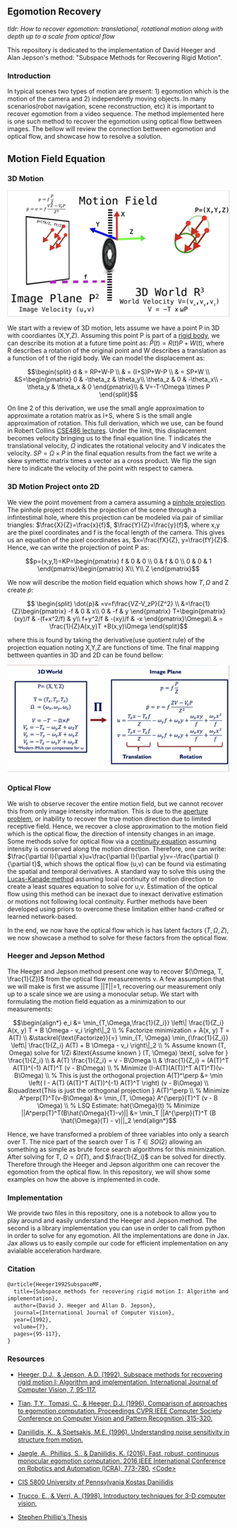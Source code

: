 ## Egomotion Recovery
*tldr: How to recover egomotion: translational, rotational motion along with depth up to a scale from optical flow*

This repository is dedicated to the implementation of David Heeger and Alan Jepson's method: "Subspace Methods for Recovering Rigid Motion".


### Introduction
In typical scenes two types of motion are present: 1) egomotion which is the motion of the camera and 2) independently moving objects. In many scenarios(robot navigation, scene reconstruction, etc) it is important to recover egomotion from a video sequence. The method implemented here is one such method to recover the egomotion using optical flow bettween images. The bellow will review the connection bettween egomotion and optical flow, and showcase how to resolve a solution. 

## Motion Field Equation

### 3D Motion

![MotionField](imgs/axis.png)

We start with a review of 3D motion, lets assume we have a point P in 3D with coordiantes (X,Y,Z). Assuming this point P is part of a [rigid body](http://www.springer.com/us/book/9780387008936#otherversion=9781441918468), we can describe its motion at a future time point as: $\hat{P}(t)=R(t)P+W(t)$, where R describes a rotation of the original point and W describes a translation as a function of t of the rigid body. We can model the displacement as:  

``` math
\begin{split}
  d & = RP+W-P \\
    & = (I+S)P+W-P \\
    & = SP+W  \\
    &S=\begin{pmatrix}
    0 & -\theta_z & \theta_y\\
    \theta_z & 0 & -\theta_x\\
    -\theta_y & \theta_x & 0
    \end{pmatrix}\\
    & V=-T-\Omega \times P
\end{split}
```
On line 2 of this derivation, we use the small angle approximation to approximate a rotation matrix as I+S, where S is the small angle approximation of rotation. This full derivation, which we use, can be found in Robert Collins [CSE486 lectures](https://www.cse.psu.edu/~rtc12/CSE486/lecture22_6pp.pdf). Under the limit, this displacement becomes velocity bringing us to the final equation line. T indicates the translational velocity, $\Omega$ indicates the rotational velocity and V indicates the velocity. $SP=\Omega \times P$ in the final equation results from the fact we write a skew symettic matrix times a vector as a cross product. We flip the sign here to indicate the velocity of the point with respect to camera. 


### 3D Motion Project onto 2D
We view the point movement from a camera assuming a [pinhole projection](https://www.youtube.com/watch?v=_EhY31MSbNM). The pinhole project models the projection of the scene through a infintestimal hole, where this projection can be modeled via  pair of similiar triangles: $\frac{X}{Z}=\frac{x}{f}$, $\frac{Y}{Z}=\frac{y}{f}$, where x,y are the pixel coordinates and f is the focal length of the camera. This gives us an equation of the pixel coordinates as, $x=\frac{fX}{Z}, y=\frac{fY}{Z}$. Hence, we can write the projection of point P as:
``` math
p=(x,y,1)=KP=\begin{pmatrix}
f & 0 & 0 \\
0 & f & 0 \\
0 & 0 & 1
\end{pmatrix}\begin{pmatrix}
X\\
Y\\
Z
\end{pmatrix}
```
We now will describe the motion field equation which shows how $T, \Omega$ and Z create $\dot{p}$:
``` math
  \begin{split}
  \dot{p}& =v=f\frac{VZ-V_zP}{Z^2} \\
  &=\frac{1}{Z}\begin{pmatrix}
   -f & 0 & x\\
  0 & -f & y 
  \end{pmatrix} T+\begin{pmatrix}
  (xy)/f & -(f+x^2/f) & y\\
  f+y^2/f & -(xy)/f & -x 
  \end{pmatrix}\Omega\\
  & = \frac{1}{Z}A(x,y)T +B(x,y)\Omega
\end{split}
```
where this is found by taking the derivative(use quotient rule) of the projection equation noting X,Y,Z are functions of time. The final mapping bettween quanties in 3D and 2D can be found bellow:


![3D2D](imgs/3d2d.png)

### Optical Flow
We wish to observe recover the entire motion field, but we cannot recover this from only image intensity information. This is due to the [aperture problem](https://en.wikipedia.org/wiki/Barberpole_illusion), or inability to recover the true motion direction due to limited receptive field. Hence, we recover a close approximation to the motion field which is the optical flow, the direction of intensity changes in an image. Some methods solve for optical flow via a [continuity equation](https://en.wikipedia.org/wiki/Continuity_equation) assuming intensity is conserved along the motion direction. Therefore, one can write: $\frac{\partial I}{\partial x}u+\frac{\partial I}{\partial y}v=-\frac{\partial I}{\partial t}$, which shows the optical flow (u,v) can be found via estimating the spatial and temporal derivatives. A standard way to solve this using the [Lucas-Kanade method](https://www.ri.cmu.edu/pub_files/pub3/lucas_bruce_d_1981_1/lucas_bruce_d_1981_1.pdf) assuming local continuity of motion direction to create a least squares equation to solve for u,v. Estimation of the optical flow using this method can be inexact due to inexact derivative estimation or motions not following local continuity. Further methods have been developed using priors to overcome these limitation either hand-crafted or learned network-based. 

In the end, we now have the optical flow which is has latent factors $(T, \Omega, Z)$, we now showcase a method to solve for these factors from the optical flow. 

### Heeger and Jepson Method
The Heeger and Jepson method present one way to recover $(\Omega, T, \frac{1}{Z})$ from the optical flow measurements v. A few assumption that we will make is first we assume ||T||=1, recovering our measurement only up to a scale since we are using a monocular setup. We start with formulating the motion field equation as a minimization to our measurements:  

``` math
\begin{align*}
e_i &= \min_{T,\Omega,\frac{1}{Z_i}} \left\| \frac{1}{Z_i} A(x, y) T + B \Omega - v_i \right\|_2 \\
% Factorize minimization + A(x, y) T = A(T) \\
&\stackrel{\text{Factorize}}{=} \min_{T, \Omega} \min_{\frac{1}{Z_i}}  \left\| \frac{1}{Z_i} A(T) + B \Omega - v_i \right\|_2 \\
% Assume known (T, Omega) solve for 1/Zi
&\text{Assume known } (T, \Omega) \text{, solve for } \frac{1}{Z_i} \\
& A(T) \frac{1}{Z_i} = v - B\Omega  \\
& \frac{1}{Z_i} = (A(T)^T A(T))^{-1} A(T)^T (v - B\Omega) \\
% Minimize (I-A(T)(A(T))^T A(T)^T)(v-B\Omega) \\
% This is just the orthogonal projection A(T)^\perp
&= \min \left( I - A(T) (A(T)^T A(T))^{-1} A(T)^T \right) (v - B\Omega) \\
&\quad\text{This is just the orthogonal projection } A(T)^\perp \\
% Minimize A^perp(T)^T(v-B\Omega)
&= \min_{T, \Omega} A^{\perp}(T)^T (v - B \Omega) \\
% LSQ Estimate: hat{\Omega}(t)
% Minimize ||A^perp(T)^T(B\hat{\Omega}(T)-v)||
&= \min_T ||A^{\perp}(T)^T (B \hat{\Omega}(T) - v)||_2
\end{align*}
```

Hence, we have transformed a problem of three variables into only a search over T. The nice part of the search over T is $T\in SO(2)$ allowing an something as simple as brute force search algorithms for this minimization. After solving for T, $\Omega=\hat{\Omega}(T)$, and $\frac{1}{Z_i}$ can be solved for directly. Therefore through the Heeger and Jepson algorithm one can recover the egomotion from the optical flow. In this repository, we will show some examples on how the above is implemented in code. 


### Implementation
We provide two files in this repository, one is a notebook to allow you to play around and easily understand the Heeger and Jepson method. The second is a library implementation you can use in order to call from python in order to solve for any egomotion. All the implementations are done in Jax. Jax allows us to easily compile our code for efficient implementation on any avialable acceleration hardware. 

### Citation

```
@article{Heeger1992SubspaceMF,
  title={Subspace methods for recovering rigid motion I: Algorithm and implementation},
  author={David J. Heeger and Allan D. Jepson},
  journal={International Journal of Computer Vision},
  year={1992},
  volume={7},
  pages={95-117},
}
```


### Resources
- [Heeger, D.J., & Jepson, A.D. (1992). Subspace methods for recovering rigid motion I: Algorithm and implementation. International Journal of Computer Vision, 7, 95-117.](https://www.cs.toronto.edu/~jepson/papers/HeegerJepsonJCV1992.pdf)

- [Tian, T.Y., Tomasi, C., & Heeger, D.J. (1996). Comparison of approaches to egomotion computation. Proceedings CVPR IEEE Computer Society Conference on Computer Vision and Pattern Recognition, 315-320.](https://www.cns.nyu.edu/heegerlab/content/publications/Tian-CVPR96.pdf)

- [Daniilidis, K., & Spetsakis, M.E. (1996). Understanding noise sensitivity in structure from motion.](https://www.cis.upenn.edu/~kostas/mypub.dir/danispets.pdf)


- [Jaegle, A., Phillips, S., & Daniilidis, K. (2016). Fast, robust, continuous monocular egomotion computation. 2016 IEEE International Conference on Robotics and Automation (ICRA), 773-780.](https://arxiv.org/abs/1602.04886) [<Code\>](https://github.com/stephenphillips42/erl_egomotion/tree/master)

- [CIS 5800 University of Pennsylvania Kostas Daniilidis](https://drive.google.com/file/d/1v4amoLG4Lzr_gRHZSGst5649nDJUDRjf/view)

- [Trucco, E., & Verri, A. (1998). Introductory techniques for 3-D computer vision.](https://www.semanticscholar.org/paper/Introductory-techniques-for-3-D-computer-vision-Trucco-Verri/3e95b708f5f138252f84d8749a5b89cfb5c15dca)

- [Stephen Phillip's Thesis](https://drive.google.com/file/d/1wUP-Omrg68uT28eVGEwbyUL98ZebJ4kk/view)

